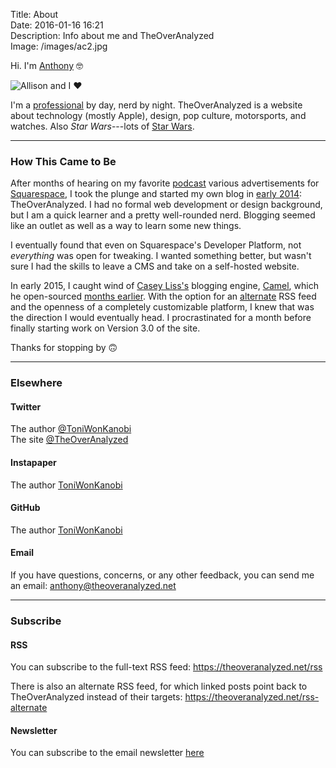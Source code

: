 Title: About  
Date: 2016-01-16 16:21  
Description: Info about me and TheOverAnalyzed  
Image: /images/ac2.jpg

Hi. I'm [Anthony][1] 🤓

![Allison and I ❤️][2]

I'm a [professional][3] by day, nerd by night. TheOverAnalyzed is a website about technology (mostly Apple), design, pop culture, motorsports, and watches. Also <i>Star Wars</i>---lots of [Star Wars][4].

***
<!-- {.long} -->

### How This Came to Be

After months of hearing on my favorite [podcast][5] various advertisements for [Squarespace][6], I took the plunge and started my own blog in [early 2014][7]: TheOverAnalyzed. I had no formal web development or design background, but I am a quick learner and a pretty well-rounded nerd. Blogging seemed like an outlet as well as a way to learn some new things.

I eventually found that even on Squarespace's Developer Platform, not *everything* was open for tweaking. I wanted something better, but wasn't sure I had the skills to leave a CMS and take on a self-hosted website.

In early 2015, I caught wind of [Casey Liss's][8] blogging engine, [Camel][9], which he open-sourced [months earlier][10]. With the option for an [alternate][11] RSS feed and the openness of a completely customizable platform, I knew that was the direction I would eventually head. I procrastinated for a month before finally starting work on Version 3.0 of the site.

Thanks for stopping by 🙃

***
<!-- {.long} -->

### Elsewhere

#### Twitter

The author [@ToniWonKanobi][12]  
The site [@TheOverAnalyzed][13]

#### Instapaper

The author [ToniWonKanobi][14]

#### GitHub

The author [ToniWonKanobi][15]

#### Email

If you have questions, concerns, or any other feedback, you can send me an email: <anthony@theoveranalyzed.net>

***
<!-- {.long} -->

### Subscribe

#### RSS

You can subscribe to the full-text RSS feed: <https://theoveranalyzed.net/rss>

There is also an alternate RSS feed, for which linked posts point back to TheOverAnalyzed instead of their targets: <https://theoveranalyzed.net/rss-alternate>

#### Newsletter

You can subscribe to the email newsletter [here][16]

[1]: http://www.twitter.com/toniwonkanobi "Me on Twitter"
[2]: /images/ac2.jpg "Allison and I"
[3]: http://anthonycraigdds.com "My J-O-B job"
[4]: /tags/Star%20Wars "Posts tagged 'Star Wars'"
[5]: https://github.com/ToniWonKanobi "Me on GitHub"
[6]: http://www.squarespace.com "Likely the best stating point for aspiring bloggers"
[7]: https://twitter.com/TheOverAnalyzed/status/430233457029947392 "First post ever ❤️"
[8]: https://twitter.com/caseyliss "Casey Liss on Twitter"
[9]: https://github.com/cliss/camel "Camel on GitHub"
[10]: http://www.caseyliss.com/2014/5/2/camel-open-sourced "Casey Liss on making Camel open-sourced"
[11]: /rss-alternate "The alternate feed for TheOverAnalyzed, for which linked posts point back to TheOverAnalyzed instead of the external site"
[12]: http://www.twitter.com/toniwonkanobi "Me on Twitter"
[13]: http://www.twitter.com/theoveranalyzed "Twitter account for TheOverAnalyzed (occasional site updates, in addition to auto-postings)"
[14]: https://www.instapaper.com/p/ToniWonKanobi "Me on Instapaper"
[15]: https://github.com/ToniWonKanobi "Me on GitHub"
[16]: /newsletter "Subscribe to the email newsletter"

<style>
	main figure {
		margin: initial;
		width: 50%;
	}
</style>
